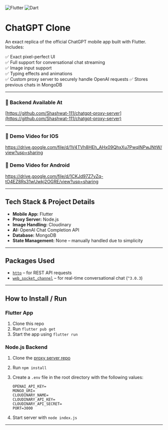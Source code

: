 ![Flutter](https://img.shields.io/badge/Flutter-3.24.1-blue.svg)
![Dart](https://img.shields.io/badge/Dart-3.5.1-blue.svg)

# ChatGPT Clone

An exact replica of the official ChatGPT mobile app built with Flutter. Includes:

✅ Exact pixel-perfect UI  
✅ Full support for conversational chat streaming  
✅ Image input support  
✅ Typing effects and animations  
✅ Custom proxy server to securely handle OpenAI requests
✅ Stores previous chats in MongoDB

---

### 🔗 Backend Available At  
[https://github.com/Shashwat-111/chatgpt-proxy-server](https://github.com/Shashwat-111/chatgpt-proxy-server)

---

### 🔗 Demo Video for IOS
https://drive.google.com/file/d/1V4TVh8HEh_AHx09QhxXu7PwqlNPwJNtW/view?usp=sharing

### 🔗 Demo Video for Android
https://drive.google.com/file/d/1CKJd97Z7vZq-tO4EZ8Rs31wUwkj2OGRE/view?usp=sharing

---

## Tech Stack & Project Details

- **Mobile App:** Flutter  
- **Proxy Server:** Node.js  
- **Image Handling:** Cloudinary  
- **AI:** OpenAI Chat Completion API  
- **Database:** MongoDB  
- **State Management:** None – manually handled due to simplicity

---

## Packages Used

- [`http`](https://pub.dev/packages/http) – for REST API requests  
- [`web_socket_channel`](https://pub.dev/packages/web_socket_channel) – for real-time conversational chat (`^3.0.3`)  

---

## How to Install / Run

### Flutter App
1. Clone this repo  
2. Run `flutter pub get`  
3. Start the app using `flutter run`

### Node.js Backend
1. Clone the [proxy server repo](https://github.com/Shashwat-111/chatgpt-proxy-server)  
2. Run `npm install`  
3. Create a `.env` file in the root directory with the following values:

    ```env
    OPENAI_API_KEY=
    MONGO_URI=
    CLOUDINARY_NAME=
    CLOUDINARY_API_KEY=
    CLOUDINARY_API_SECRET=
    PORT=3000
    ```

4. Start server with `node index.js`

---
